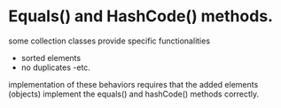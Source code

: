 # Equals() and HashCode() methods. 
some collection classes provide specific functionalities
- sorted elements
- no duplicates
-etc. 

implementation of these behaviors requires that the added elements (objects) implement
the equals() and hashCode() methods correctly.

